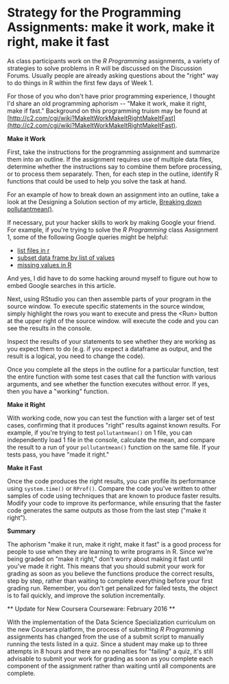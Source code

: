 # Strategy for the Programming Assignments: make it work, make it right, make it fast

As class participants work on the *R Programming* assignments, a variety of strategies to solve problems in R will be discussed on the Discussion Forums. Usually people are already asking questions about the "right" way to do things in R within the first few days of Week 1.

For those of you who don't have prior programming experience, I thought I'd share an old programming aphorism -- "Make it work, make it right, make if fast." Background on this programming truism may be found at [http://c2.com/cgi/wiki?MakeItWorkMakeItRightMakeItFast](http://c2.com/cgi/wiki?MakeItWorkMakeItRightMakeItFast).

**Make it Work**

First, take the instructions for the programming assignment and summarize them into an outline. If the assignment requires use of multiple data files, determine whether the instructions say to combine them before processing, or to process them separately.  Then, for each step in the outline, identify R functions that could be used to help you solve the task at hand.

For an example of how to break down an assignment into an outline, take a look at the Designing a Solution section of my article, [Breaking down pollutantmean()](https://github.com/lgreski/datasciencectacontent/blob/master/markdown/rprog-discussPollutantmean.md). 

If necessary, put your hacker skills to work by making Google your friend. For example, if you're trying to solve the *R Programming* class Assignment 1, some of the following Google queries might be helpful:

* [list files in r](http://www.google.com/search?q=list+files+in+r)
* [subset data frame by list of values](http://www.google.com/search?subset+data+frame+by+list+of+values)
* [missing values in R](http://www.google.com/search?missing+values+in+r)

And yes, I did have to do some hacking around myself to figure out how to embed Google searches in this article.

Next, using RStudio you can then assemble parts of your program in the source window. To execute specific statements in the source window, simply highlight the rows you want to execute and press the <Run\> button at the upper right of the source window. will execute the code and you can see the results in the console.

Inspect the results of your statements to see whether they are working as you expect them to do (e.g. if you expect a dataframe as output, and the result is a logical, you need to change the code).

Once you complete all the steps in the outline for a particular function, test the entire function with some test cases that call the function with various arguments, and see whether the function executes without error. If yes, then you have a "working" function.

**Make it Right**

With working code, now you can test the function with a larger set of test cases, confirming that it produces "right" results against known results. For example, if you're trying to test `pollutantmean()` on 1 file, you can independently load 1 file in the console, calculate the mean, and compare the result to a run of your `pollutantmean()` function on the same file. If your tests pass, you have "made it right."

**Make it Fast**

Once the code produces the right results, you can profile its performance using `system.time()` or `RProf()`. Compare the code you've written to other samples of code using techniques that are known to produce faster results. Modify your code to improve its performance, while ensuring that the faster code generates the same outputs as those from the last step ("make it right").

**Summary**

The aphorism "make it run, make it right, make it fast" is a good process for people to use when they are learning to write programs in R. Since we're being graded on "make it right," don't worry about making it fast until you've made it right. This means that you should submit your work for grading as soon as you believe the functions produce the correct results, step by step, rather than waiting to complete everything before your first grading run. Remember, you don't get penalized for failed tests, the object is to fail quickly, and improve the solution incrementally.

** Update for New Coursera Courseware: February 2016 **

With the implementation of the Data Science Specialization curriculum on the new Coursera platform, the process of submitting *R Programming* assignments has changed from the use of a submit script to manually running the tests listed in a quiz. Since a student may make up to three attempts in 8 hours and there are no penalties for "failing" a quiz, it's still advisable to submit your work for grading as soon as you complete each component of the assignment rather than waiting until all components are complete.  
